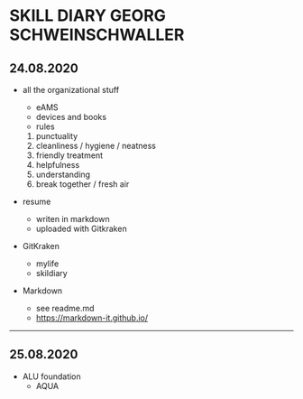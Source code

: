 # SKILL DIARY GEORG SCHWEINSCHWALLER

## 24.08.2020

+ all the organizational stuff
    - eAMS
    - devices and books
    - rules
  
    1. punctuality
    2. cleanliness / hygiene / neatness
    3. friendly treatment
    4. helpfulness
    5. understanding
    6. break together / fresh air
    
+ resume
    - writen in markdown
    - uploaded with Gitkraken
+ GitKraken
    - mylife
    - skildiary  
+ Markdown
    - see readme.md
    - https://markdown-it.github.io/

---
## 25.08.2020

+ ALU foundation
    - AQUA
